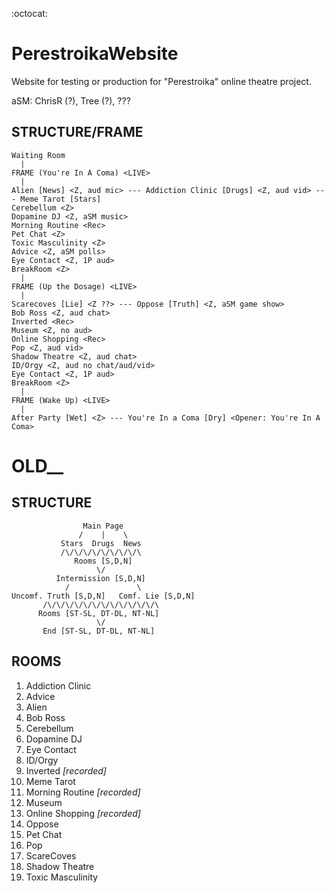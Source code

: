 :octocat:
# PerestroikaWebsite
Website for testing or production for "Perestroika" online theatre project.

aSM: ChrisR (?), Tree (?), ???

## STRUCTURE/FRAME
```
Waiting Room
  |
FRAME (You're In A Coma) <LIVE>
  |
Alien [News] <Z, aud mic> --- Addiction Clinic [Drugs] <Z, aud vid> --- Meme Tarot [Stars]
Cerebellum <Z>
Dopamine DJ <Z, aSM music>
Morning Routine <Rec>
Pet Chat <Z>
Toxic Masculinity <Z>
Advice <Z, aSM polls>
Eye Contact <Z, 1P aud>
BreakRoom <Z>
  |
FRAME (Up the Dosage) <LIVE>
  |
Scarecoves [Lie] <Z ??> --- Oppose [Truth] <Z, aSM game show>
Bob Ross <Z, aud chat>
Inverted <Rec>
Museum <Z, no aud>
Online Shopping <Rec>
Pop <Z, aud vid>
Shadow Theatre <Z, aud chat>
ID/Orgy <Z, aud no chat/aud/vid>
Eye Contact <Z, 1P aud>
BreakRoom <Z>
  |
FRAME (Wake Up) <LIVE>
  |
After Party [Wet] <Z> --- You're In a Coma [Dry] <Opener: You're In A Coma>

```







# OLD__
## STRUCTURE
```
                Main Page
               /    |    \
           Stars  Drugs  News
           /\/\/\/\/\/\/\/\/\
              Rooms [S,D,N]
                   \/
          Intermission [S,D,N]
            /               \
Uncomf. Truth [S,D,N]   Comf. Lie [S,D,N]
       /\/\/\/\/\/\/\/\/\/\/\/\/\
      Rooms [ST-SL, DT-DL, NT-NL]
                   \/
       End [ST-SL, DT-DL, NT-NL]
```      

## ROOMS
1. Addiction Clinic
2. Advice
3. Alien
4. Bob Ross
5. Cerebellum
6. Dopamine DJ
7. Eye Contact
8. ID/Orgy
9. Inverted _\[recorded]_
10. Meme Tarot
11. Morning Routine _\[recorded]_
12. Museum
13. Online Shopping _\[recorded]_
14. Oppose
15. Pet Chat
16. Pop
17. ScareCoves
18. Shadow Theatre
19. Toxic Masculinity
